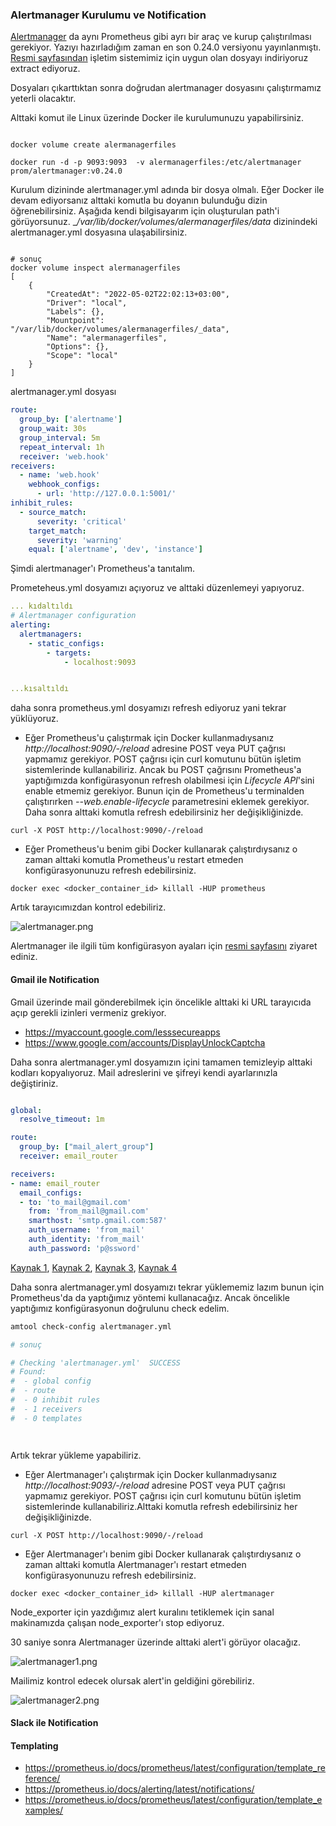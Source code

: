 
### Alertmanager Kurulumu ve Notification

[Alertmanager](https://github.com/prometheus/alertmanager) da aynı Prometheus gibi ayrı bir araç ve kurup çalıştırılması gerekiyor. Yazıyı hazırladığım zaman en son 0.24.0 versiyonu yayınlanmıştı. [Resmi sayfasından](https://prometheus.io/download/#alertmanager) işletim sistemimiz için uygun olan dosyayı indiriyoruz extract ediyoruz.

Dosyaları çıkarttıktan sonra doğrudan alertmanager dosyasını çalıştırmamız yeterli olacaktır.

Alttaki komut ile Linux üzerinde Docker ile kurulumunuzu yapabilirsiniz.



```shell

docker volume create alermanagerfiles

docker run -d -p 9093:9093  -v alermanagerfiles:/etc/alertmanager  prom/alertmanager:v0.24.0
```
Kurulum dizininde alertmanager.yml adında bir dosya olmalı. Eğer Docker ile devam ediyorsanız alttaki komutla bu doyanın bulunduğu dizin öğrenebilirsiniz. Aşağıda kendi bilgisayarım için oluşturulan path'i görüyorsunuz. __/var/lib/docker/volumes/alermanagerfiles/_data__ dizinindeki alertmanager.yml dosyasına ulaşabilirsiniz.

```shell

# sonuç
docker volume inspect alermanagerfiles
[
    {
        "CreatedAt": "2022-05-02T22:02:13+03:00",
        "Driver": "local",
        "Labels": {},
        "Mountpoint": "/var/lib/docker/volumes/alermanagerfiles/_data",
        "Name": "alermanagerfiles",
        "Options": {},
        "Scope": "local"
    }
]
```

alertmanager.yml dosyası

```yml
route:
  group_by: ['alertname']
  group_wait: 30s
  group_interval: 5m
  repeat_interval: 1h
  receiver: 'web.hook'
receivers:
  - name: 'web.hook'
    webhook_configs:
      - url: 'http://127.0.0.1:5001/'
inhibit_rules:
  - source_match:
      severity: 'critical'
    target_match:
      severity: 'warning'
    equal: ['alertname', 'dev', 'instance']
```
Şimdi alertmanager'ı Prometheus'a tanıtalım.

Prometeheus.yml dosyamızı açıyoruz ve alttaki düzenlemeyi yapıyoruz.


```yml
... kıdaltıldı
# Alertmanager configuration
alerting:
  alertmanagers:
    - static_configs:
        - targets:
            - localhost:9093


...kısaltıldı
```
daha sonra prometheus.yml dosyamızı refresh ediyoruz yani tekrar yüklüyoruz.

- Eğer Prometheus'u çalıştırmak için Docker kullanmadıysanız _http://localhost:9090/-/reload_ adresine POST veya PUT çağrısı yapmamız gerekiyor. POST çağrısı için curl komutunu bütün işletim sistemlerinde kullanabiliriz. Ancak bu POST çağrısını Prometheus'a yaptığımızda konfigürasyonun refresh olabilmesi için _Lifecycle API_'sini enable etmemiz gerekiyor. Bunun için de Prometheus'u terminalden çalıştırırken _--web.enable-lifecycle_ parametresini eklemek gerekiyor. Daha sonra alttaki komutla refresh edebilirsiniz her değişikliğinizde.

```
curl -X POST http://localhost:9090/-/reload
```

- Eğer Prometheus'u benim gibi Docker kullanarak çalıştırdıysanız o zaman alttaki komutla Prometheus'u restart etmeden konfigürasyonunuzu refresh edebilirsiniz.

```
docker exec <docker_container_id> killall -HUP prometheus
```


Artık tarayıcımızdan kontrol edebiliriz.


![alertmanager.png](files/alertmanager.png)

Alertmanager ile ilgili tüm konfigürasyon ayaları için [resmi sayfasını](https://prometheus.io/docs/alerting/latest/configuration/#:~:text=Alertmanager%20can%20reload%20its%20configuration,to%20the%20%2F%2D%2Freload%20endpoint.) ziyaret ediniz.

#### Gmail ile Notification

Gmail üzerinde mail gönderebilmek için öncelikle alttaki ki URL tarayıcıda açıp gerekli izinleri vermeniz grekiyor.
- https://myaccount.google.com/lesssecureapps
- https://www.google.com/accounts/DisplayUnlockCaptcha 


Daha sonra alertmanager.yml dosyamızın içini tamamen temizleyip alttaki kodları kopyalıyoruz. Mail adreslerini ve şifreyi kendi ayarlarınızla değiştiriniz.

```yml

global:
  resolve_timeout: 1m

route:
  group_by: ["mail_alert_group"]
  receiver: email_router

receivers:
- name: email_router
  email_configs:
  - to: 'to_mail@gmail.com'
    from: 'from_mail@gmail.com'
    smarthost: 'smtp.gmail.com:587'
    auth_username: 'from_mail'
    auth_identity: 'from_mail'
    auth_password: 'p@ssword'

```



[Kaynak 1](https://prometheus.io/docs/alerting/latest/notification_examples/), [Kaynak 2](https://www.robustperception.io/sending-email-with-the-alertmanager-via-gmail), [Kaynak 3](https://stackoverflow.com/questions/35637533/how-do-i-tell-prometheus-alertmanager-to-send-email-through-gmails-smtp-server), [Kaynak 4](https://www.robustperception.io/using-labels-to-direct-email-notifications)


Daha sonra alertmanager.yml dosyamızı tekrar yüklememiz lazım bunun için Prometheus'da da yaptığımız yöntemi kullanacağız. Ancak öncelikle yaptığımız konfigürasyonun doğrulunu check edelim.

```sh
amtool check-config alertmanager.yml

# sonuç

# Checking 'alertmanager.yml'  SUCCESS
# Found:
#  - global config
#  - route
#  - 0 inhibit rules
#  - 1 receivers
#  - 0 templates




```
Artık tekrar yükleme yapabiliriz.


- Eğer Alertmanager'ı çalıştırmak için Docker kullanmadıysanız _http://localhost:9093/-/reload_ adresine POST veya PUT çağrısı yapmamız gerekiyor. POST çağrısı için curl komutunu bütün işletim sistemlerinde kullanabiliriz.Alttaki komutla refresh edebilirsiniz her değişikliğinizde.

```
curl -X POST http://localhost:9090/-/reload
```

- Eğer Alertmanager'ı benim gibi Docker kullanarak çalıştırdıysanız o zaman alttaki komutla Alertmanager'ı restart etmeden konfigürasyonunuzu refresh edebilirsiniz.

```
docker exec <docker_container_id> killall -HUP alertmanager
```
Node_exporter için yazdığımız alert kuralını tetiklemek için sanal makinamızda çalışan node_exporter'ı stop ediyoruz.

30 saniye sonra Alertmanager üzerinde alttaki alert'i görüyor olacağız.

![alertmanager1.png](files/alertmanager1.png)

Mailimiz kontrol edecek olursak alert'in geldiğini görebiliriz.

![alertmanager2.png](files/alertmanager2.png)


#### Slack ile Notification

#### Templating

- https://prometheus.io/docs/prometheus/latest/configuration/template_reference/
- https://prometheus.io/docs/alerting/latest/notifications/
- https://prometheus.io/docs/prometheus/latest/configuration/template_examples/
